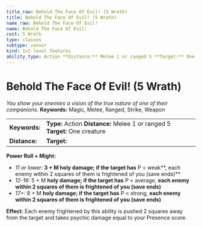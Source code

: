 ```yaml
---
title_raw: Behold The Face Of Evil! (5 Wrath)
title: Behold The Face Of Evil! (5 Wrath)
name_raw: Behold The Face Of Evil!
name: Behold The Face Of Evil!
cost: 5 Wrath
type: classes
subtype: censor
kind: 1st-level features
ability_type: Action **Distance:** Melee 1 or ranged 5 **Target:** One creature
---
```


# Behold The Face Of Evil! (5 Wrath)

*You show your enemies a vision of the true nature of one of their companions.* **Keywords:** Magic, Melee, Ranged, Strike, Weapon

|               |                                                                             |
| :------------ | :-------------------------------------------------------------------------- |
| **Keywords:** | **Type:** Action **Distance:** Melee 1 or ranged 5 **Target:** One creature |
| **Distance:** | **Target:**                                                                 |

**Power Roll + Might:**

- *11 or lower:* **3 + M holy damage; if the target has** P \< weak\*\*, each enemy within 2 squares of them is frightened of you (save ends)\*\*
- *12-16:* 5 + M **holy damage; if the target has** P \< average, **each enemy within 2 squares of them is frightened of you (save ends)**
- *17+:* 8 + M **holy damage; if the target has** P \< strong, **each enemy within 2 squares of them is frightened of you (save ends)**

**Effect:** Each enemy frightened by this ability is pushed 2 squares away from the target and takes psychic damage equal to your Presence score.
